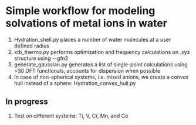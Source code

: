 # Simple workflow for modeling solvations of metal ions in water
1. Hydration_shell.py places a number of water molecules at a user defined radius
2. xtb_thermo.py performs optimization and frequency calculations on .xyz structure using --gfn2 
3. generate_gaussian.py generates a list of single-point calculations using ~30 DFT functionals, accounts for dispersion when possible 
4. In case of non-spherical systems, i.e. mixed anions, we create a convex hull instead of a sphere: Hydration_convex_hull.py 


## In progress
1. Test on different systems: Ti, V, Cr, Mn, and Co
